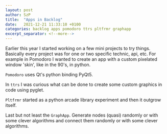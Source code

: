 ```yaml
---
layout: post
author: SzP
title:  "Apps in Backlog"
date:   2021-12-21 11:33:10 +0100
categories: backlog apps pomodoro ttrs pltfrmr graphapp
excerpt_separator: <!--more-->
---
```

Earlier this year I started working on a few mini projects to try things. Basically every project was for one or two specific technic, api, etc.
For example in Pomodoro I wanted to create an app with a custom pixelated window 'skin', like in the 90's, in python.
<!--more-->
`Pomodoro` uses Qt's python binding PyQt5.

In `ttrs` I was curious what can be done to create some custom graphics in code using pyglet.

`Pltfrmr` started as a python arcade library experiment and then it outgrow itself.

Last but not least the `GraphApp`. Generate nodes (quasi) randomly or with some clever algorithms and connect them randomly or with some clever algorithms.

